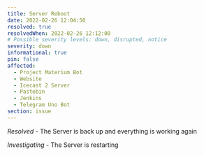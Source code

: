 ```yaml
---
title: Server Reboot
date: 2022-02-26 12:04:50
resolved: true
resolvedWhen: 2022-02-26 12:12:00
# Possible severity levels: down, disrupted, notice
severity: down
informational: true
pin: false
affected:
  - Project Materium Bot
  - Website
  - Icecast 2 Server
  - Pastebin
  - Jenkins
  - Telegram Uno Bot
section: issue
---
```


*Resolved* - The Server is back up and everything is working again

*Investigating* - The Server is restarting
